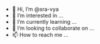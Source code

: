 - 👋 Hi, I’m @sra-vya
- 👀 I’m interested in ...
- 🌱 I’m currently learning ...
- 💞️ I’m looking to collaborate on ...
- 📫 How to reach me ...

<!---
sra-vya/sra-vya is a ✨ special ✨ repository because its `README.md` (this file) appears on your GitHub profile.
You can click the Preview link to take a look at your changes.
--->
